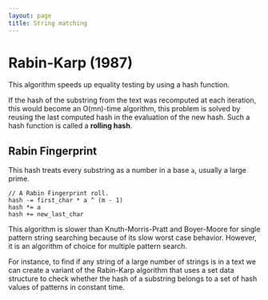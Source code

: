 ```yaml
---
layout: page
title: String matching 
---
```


# Rabin-Karp (1987)

This algorithm speeds up equality testing by using a hash function.

If the hash of the substring from the text was recomputed at each iteration,
this would become an O(mn)-time algorithm, this problem is solved by reusing
the last computed hash in the evaluation of the new hash. Such a hash function
is called a **rolling hash**.

## Rabin Fingerprint

This hash treats every substring as a number in a base `a`, usually a large
prime.

    // A Rabin Fingerprint roll.
    hash -= first_char * a ^ (m - 1)
    hash *= a
    hash += new_last_char

This algorithm is slower than Knuth-Morris-Pratt and Boyer-Moore for single
pattern string searching because of its slow worst case behavior. However, it
is an algorithm of choice for multiple pattern search.

For instance, to find if any string of a large number of strings is in a text
we can create a variant of the Rabin-Karp algorithm that uses a set data
structure to check whether the hash of a substring belongs to a set of hash
values of patterns in constant time.
